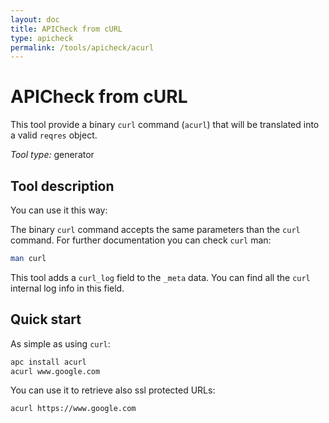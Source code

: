```yaml
---
layout: doc
title: APICheck from cURL
type: apicheck
permalink: /tools/apicheck/acurl
---
```


APICheck from cURL
==================

This tool provide a binary `curl` command (`acurl`) that will be translated into
a valid `reqres` object.

*Tool type:* generator

## Tool description

You can use it this way:

The binary `curl` command accepts the same parameters than the `curl` command. For
further documentation you can check `curl` man:

```bash
man curl
```

This tool adds a `curl_log` field to the `_meta` data. You can find all the
`curl` internal log info in this field.

## Quick start

As simple as using `curl`:

```bash
apc install acurl
acurl www.google.com
```

You can use it to retrieve also ssl protected URLs:

```bash
acurl https://www.google.com
```

